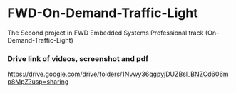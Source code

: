 # FWD-On-Demand-Traffic-Light
The Second project in FWD Embedded Systems Professional track (On-Demand-Traffic-Light)

### Drive link of videos, screenshot and pdf
https://drive.google.com/drive/folders/1Nvwy36qgpyjDUZBsl_BNZCd606mp8MpZ?usp=sharing
